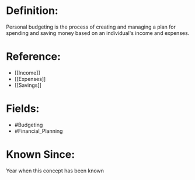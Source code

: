 

# Definition:
Personal budgeting is the process of creating and managing a plan for spending and saving money based on an individual's income and expenses.

# Reference:
- [[Income]]
- [[Expenses]]
- [[Savings]]

# Fields: 
- #Budgeting
- #Financial_Planning

# Known Since:
Year when this concept has been known

